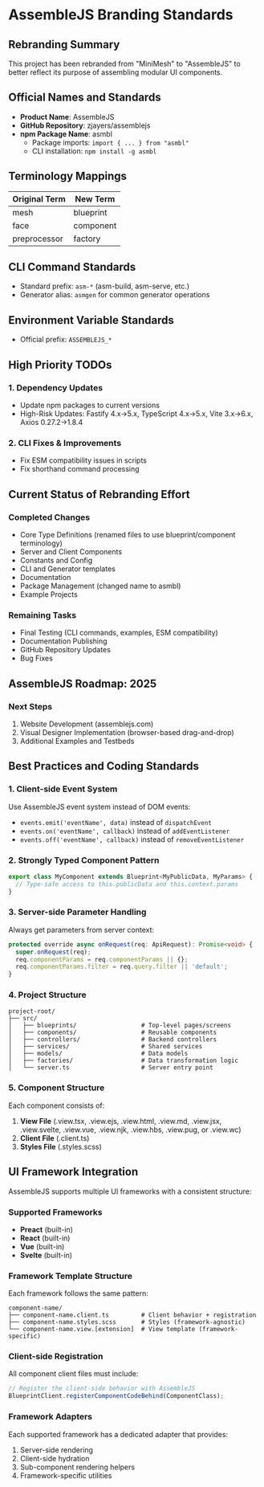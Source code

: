 # AssembleJS Branding Standards

## Rebranding Summary
This project has been rebranded from "MiniMesh" to "AssembleJS" to better reflect its purpose of assembling modular UI components.

## Official Names and Standards
- **Product Name**: AssembleJS
- **GitHub Repository**: zjayers/assemblejs
- **npm Package Name**: asmbl
  - Package imports: `import { ... } from "asmbl"`
  - CLI installation: `npm install -g asmbl`

## Terminology Mappings
| Original Term | New Term |
|---------------|----------|
| mesh | blueprint |
| face | component |
| preprocessor | factory |

## CLI Command Standards
- Standard prefix: `asm-*` (asm-build, asm-serve, etc.)
- Generator alias: `asmgen` for common generator operations

## Environment Variable Standards
- Official prefix: `ASSEMBLEJS_*`

## High Priority TODOs

### 1. Dependency Updates
- Update npm packages to current versions
- High-Risk Updates: Fastify 4.x→5.x, TypeScript 4.x→5.x, Vite 3.x→6.x, Axios 0.27.2→1.8.4

### 2. CLI Fixes & Improvements
- Fix ESM compatibility issues in scripts
- Fix shorthand command processing

## Current Status of Rebranding Effort

### Completed Changes
- Core Type Definitions (renamed files to use blueprint/component terminology)
- Server and Client Components
- Constants and Config
- CLI and Generator templates
- Documentation
- Package Management (changed name to asmbl)
- Example Projects

### Remaining Tasks
- Final Testing (CLI commands, examples, ESM compatibility)
- Documentation Publishing
- GitHub Repository Updates
- Bug Fixes

## AssembleJS Roadmap: 2025

### Next Steps
1. Website Development (assemblejs.com)
2. Visual Designer Implementation (browser-based drag-and-drop)
3. Additional Examples and Testbeds

## Best Practices and Coding Standards

### 1. Client-side Event System
Use AssembleJS event system instead of DOM events:
- `events.emit('eventName', data)` instead of `dispatchEvent`
- `events.on('eventName', callback)` instead of `addEventListener`
- `events.off('eventName', callback)` instead of `removeEventListener`

### 2. Strongly Typed Component Pattern
```typescript
export class MyComponent extends Blueprint<MyPublicData, MyParams> {
  // Type-safe access to this.publicData and this.context.params
}
```

### 3. Server-side Parameter Handling
Always get parameters from server context:
```typescript
protected override async onRequest(req: ApiRequest): Promise<void> {
  super.onRequest(req);
  req.componentParams = req.componentParams || {};
  req.componentParams.filter = req.query.filter || 'default';
}
```

### 4. Project Structure
```
project-root/
├── src/
│   ├── blueprints/                  # Top-level pages/screens
│   ├── components/                  # Reusable components
│   ├── controllers/                 # Backend controllers
│   ├── services/                    # Shared services
│   ├── models/                      # Data models
│   ├── factories/                   # Data transformation logic
│   └── server.ts                    # Server entry point
```

### 5. Component Structure
Each component consists of:
1. **View File** (.view.tsx, .view.ejs, .view.html, .view.md, .view.jsx, .view.svelte, .view.vue, .view.njk, .view.hbs, .view.pug, or .view.wc)
2. **Client File** (.client.ts)
3. **Styles File** (.styles.scss)

## UI Framework Integration

AssembleJS supports multiple UI frameworks with a consistent structure:

### Supported Frameworks
- **Preact** (built-in)
- **React** (built-in)
- **Vue** (built-in)
- **Svelte** (built-in)

### Framework Template Structure
Each framework follows the same pattern:

```
component-name/
├── component-name.client.ts         # Client behavior + registration
├── component-name.styles.scss       # Styles (framework-agnostic)
└── component-name.view.[extension]  # View template (framework-specific)
```

### Client-side Registration
All component client files must include:
```typescript
// Register the client-side behavior with AssembleJS
BlueprintClient.registerComponentCodeBehind(ComponentClass);
```

### Framework Adapters
Each supported framework has a dedicated adapter that provides:
1. Server-side rendering
2. Client-side hydration
3. Sub-component rendering helpers
4. Framework-specific utilities